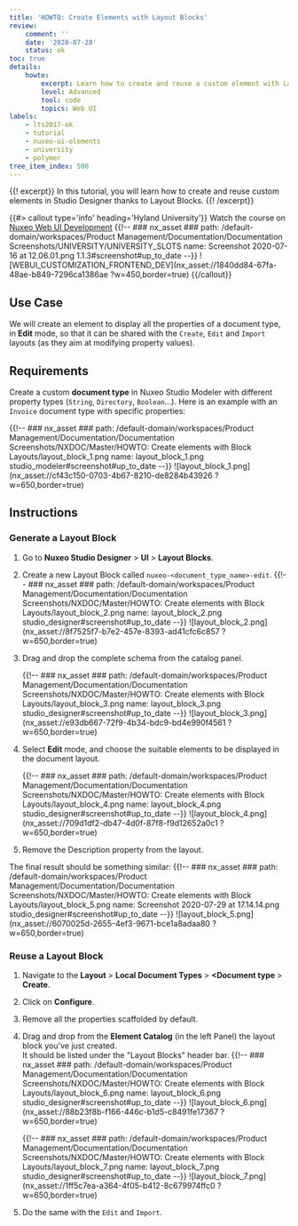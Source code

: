```yaml
---
title: 'HOWTO: Create Elements with Layout Blocks'
review:
    comment: ''
    date: '2020-07-28'
    status: ok
toc: true
details:
    howto:
        excerpt: Learn how to create and reuse a custom element with Layout Blocks in Studio Designer.
        level: Advanced
        tool: code
        topics: Web UI
labels:
    - lts2017-ok
    - tutorial
    - nuxeo-ui-elements
    - university
    - polymer
tree_item_index: 500
---
```


{{! excerpt}}
In this tutorial, you will learn how to create and reuse custom elements in Studio Designer thanks to Layout Blocks.
{{! /excerpt}}

{{#> callout type='info' heading='Hyland University'}}
Watch the course on [Nuxeo Web UI Development](https://university.hyland.com/courses/e4174)
{{!--     ### nx_asset ###
    path: /default-domain/workspaces/Product Management/Documentation/Documentation Screenshots/UNIVERSITY/UNIVERSITY_SLOTS
    name: Screenshot 2020-07-16 at 12.06.01.png
    1.1.3#screenshot#up_to_date
--}}
![WEBUI_CUSTOMIZATION_FRONTEND_DEV](nx_asset://1840dd84-67fa-48ae-b849-7296ca1386ae ?w=450,border=true)
{{/callout}}

## Use Case

We will create an element to display all the properties of a document type, in **Edit** mode, so that it can be shared with the `Create`, `Edit` and `Import` layouts (as they aim at modifying property values).

## Requirements

Create a custom **document type** in Nuxeo Studio Modeler with different property types (`String`, `Directory`, `Boolean`...). Here is an example with an `Invoice` document type with specific properties:

{{!--     ### nx_asset ###
    path: /default-domain/workspaces/Product Management/Documentation/Documentation Screenshots/NXDOC/Master/HOWTO: Create elements with Block Layouts/layout_block_1.png
    name: layout_block_1.png
    studio_modeler#screenshot#up_to_date
--}}
![layout_block_1.png](nx_asset://cf43c150-0703-4b67-8210-de8284b43926 ?w=650,border=true)

## Instructions

### Generate a Layout Block

1. Go to **Nuxeo Studio Designer** > **UI** > **Layout Blocks**.
1. Create a new Layout Block called `nuxeo-<document_type_name>-edit`.
    {{!--     ### nx_asset ###
      path: /default-domain/workspaces/Product Management/Documentation/Documentation Screenshots/NXDOC/Master/HOWTO: Create elements with Block Layouts/layout_block_2.png
      name: layout_block_2.png
      studio_designer#screenshot#up_to_date
    --}}
    ![layout_block_2.png](nx_asset://8f7525f7-b7e2-457e-8393-ad41cfc6c857 ?w=650,border=true)

1. Drag and drop the complete schema from the catalog panel.

    {{!--     ### nx_asset ###
      path: /default-domain/workspaces/Product Management/Documentation/Documentation Screenshots/NXDOC/Master/HOWTO: Create elements with Block Layouts/layout_block_3.png
      name: layout_block_3.png
      studio_designer#screenshot#up_to_date
    --}}
    ![layout_block_3.png](nx_asset://e93db667-72f9-4b34-bdc9-bd4e990f4561 ?w=650,border=true)

1. Select **Edit** mode, and choose the suitable elements to be displayed in the document layout.

    {{!--     ### nx_asset ###
      path: /default-domain/workspaces/Product Management/Documentation/Documentation Screenshots/NXDOC/Master/HOWTO: Create elements with Block Layouts/layout_block_4.png
      name: layout_block_4.png
      studio_designer#screenshot#up_to_date
    --}}
    ![layout_block_4.png](nx_asset://709d1df2-db47-4d0f-87f8-f9d12652a0c1 ?w=650,border=true)

1. Remove the Description property from the layout.

The final result should be something similar:
{{!--     ### nx_asset ###
    path: /default-domain/workspaces/Product Management/Documentation/Documentation Screenshots/NXDOC/Master/HOWTO: Create elements with Block Layouts/layout_block_5.png
    name: Screenshot 2020-07-29 at 17.14.14.png
    studio_designer#screenshot#up_to_date
--}}
![layout_block_5.png](nx_asset://6070025d-2655-4ef3-9671-bce1a8adaa80 ?w=650,border=true)

### Reuse a Layout Block

1. Navigate to the **Layout** > **Local Document Types** > **<Document type** > **Create**.
1. Click on **Configure**.
1. Remove all the properties scaffolded by default.
1. Drag and drop from the **Element Catalog** (in the left Panel) the layout block you've just created.</br>
    It should be listed under the "Layout Blocks" header bar.
    {{!--     ### nx_asset ###
      path: /default-domain/workspaces/Product Management/Documentation/Documentation Screenshots/NXDOC/Master/HOWTO: Create elements with Block Layouts/layout_block_6.png
      name: layout_block_6.png
    studio_designer#screenshot#up_to_date
    --}}
    ![layout_block_6.png](nx_asset://88b23f8b-f166-446c-b1d5-c8491fe17367 ?w=650,border=true)

    {{!--     ### nx_asset ###
      path: /default-domain/workspaces/Product Management/Documentation/Documentation Screenshots/NXDOC/Master/HOWTO: Create elements with Block Layouts/layout_block_7.png
      name: layout_block_7.png
      studio_designer#screenshot#up_to_date
    --}}
    ![layout_block_7.png](nx_asset://1ff5c7ea-a364-4f05-b412-8c679974ffc0 ?w=650,border=true)

1. Do the same with the `Edit` and `Import`.

